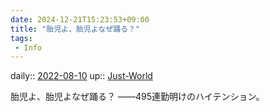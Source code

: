 ```yaml
---
date: 2024-12-21T15:23:53+09:00
title: "胎児よ、胎児よなぜ踊る？"
tags:
 - Info
---
```


daily:: [2022-08-10](Daily_Note/2022-08-10.md)
up:: [Just-World](Bar/Novel/Just-World/Just-World.md)

胎児よ、胎児よなぜ踊る？
――495連勤明けのハイテンション。